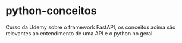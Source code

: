 # python-conceitos

Curso da Udemy sobre o framework FastAPI, os conceitos acima são relevantes ao entendimento de uma API e o python no geral
